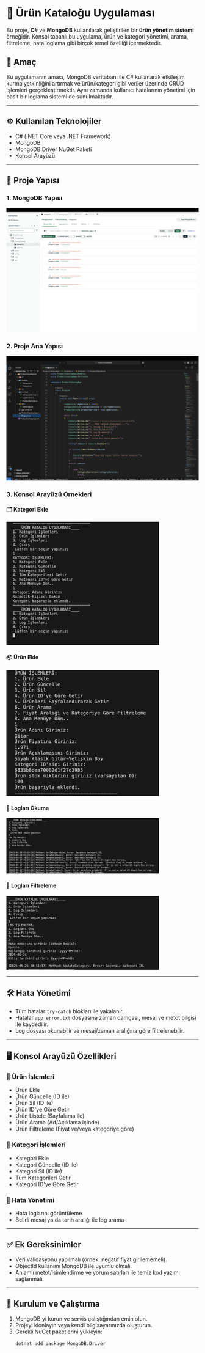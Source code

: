 # 🛒 Ürün Kataloğu Uygulaması

Bu proje, **C#** ve **MongoDB** kullanılarak geliştirilen bir **ürün yönetim sistemi** örneğidir. Konsol tabanlı bu uygulama, ürün ve kategori yönetimi, arama, filtreleme, hata loglama gibi birçok temel özelliği içermektedir.

## 🎯 Amaç

Bu uygulamanın amacı, MongoDB veritabanı ile C# kullanarak etkileşim kurma yetkinliğini artırmak ve ürün/kategori gibi veriler üzerinde CRUD işlemleri gerçekleştirmektir. Aynı zamanda kullanıcı hatalarının yönetimi için basit bir loglama sistemi de sunulmaktadır.

---

## ⚙️ Kullanılan Teknolojiler

- C# (.NET Core veya .NET Framework)
- MongoDB
- MongoDB.Driver NuGet Paketi
- Konsol Arayüzü

---

## 📁 Proje Yapısı

### 1. MongoDB Yapısı

![MongoDb Yapısı](Images/1.png)

### 2. Proje Ana Yapısı

![Proje Ana Yapısı](Images/2.png)

### 3. Konsol Arayüzü Örnekleri

#### 🗂️ Kategori Ekle

<img src="Images/3.png" alt="Kategori Ekle" width="400"/>


#### 📦 Ürün Ekle

<img src="Images/4.png" alt="Ürün Ekle" width="400"/>

#### 📄 Logları Okuma 

<img src="Images/5.png" alt="Logları Okuma" width="400"/>

#### 📄 Logları Filtreleme 

<img src="Images/6.png" alt="Logları Filreleme" width="400"/>

---

## 🛠️ Hata Yönetimi

- Tüm hatalar `try-catch` blokları ile yakalanır.
- Hatalar `app_error.txt` dosyasına zaman damgası, mesaj ve metot bilgisi ile kaydedilir.
- Log dosyası okunabilir ve mesaj/zaman aralığına göre filtrelenebilir.

---

## 🖥️ Konsol Arayüzü Özellikleri

### 🛒 Ürün İşlemleri

- Ürün Ekle
- Ürün Güncelle (ID ile)
- Ürün Sil (ID ile)
- Ürün ID'ye Göre Getir
- Ürün Listele (Sayfalama ile)
- Ürün Arama (Ad/Açıklama içinde)
- Ürün Filtreleme (Fiyat ve/veya kategoriye göre)

### 📁 Kategori İşlemleri

- Kategori Ekle
- Kategori Güncelle (ID ile)
- Kategori Sil (ID ile)
- Tüm Kategorileri Getir
- Kategori ID'ye Göre Getir

### 📄 Hata Yönetimi

- Hata loglarını görüntüleme
- Belirli mesaj ya da tarih aralığı ile log arama

---

## ✅ Ek Gereksinimler

- Veri validasyonu yapılmalı (örnek: negatif fiyat girilememeli).
- ObjectId kullanımı MongoDB ile uyumlu olmalı.
- Anlamlı metot/isimlendirme ve yorum satırları ile temiz kod yazımı sağlanmalı.

---

## 🚀 Kurulum ve Çalıştırma

1. MongoDB'yi kurun ve servis çalıştığından emin olun.
2. Projeyi klonlayın veya kendi bilgisayarınızda oluşturun.
3. Gerekli NuGet paketlerini yükleyin:
   ```bash
   dotnet add package MongoDB.Driver
